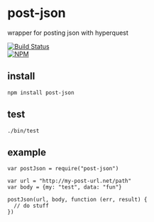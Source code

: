 # post-json

wrapper for posting json with hyperquest

[![Build Status](https://travis-ci.org/tphummel/post-json.png)](https://travis-ci.org/tphummel/post-json)  
[![NPM](https://nodei.co/npm/post-json.png?downloads=true)](https://nodei.co/npm/post-json/)

## install

    npm install post-json

## test
    
    ./bin/test

## example
    
    var postJson = require("post-json")

    var url = "http://my-post-url.net/path"
    var body = {my: "test", data: "fun"}

    postJson(url, body, function (err, result) {
      // do stuff
    })
